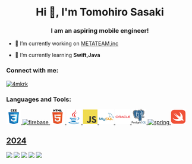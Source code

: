 <h1 align="center">Hi 👋, I'm Tomohiro Sasaki</h1>
<h3 align="center">I am an aspiring mobile engineer!</h3>

- 🔭 I’m currently working on [METATEAM,inc](https://metateam.co.jp/)

- 🌱 I’m currently learning **Swift,Java**

<h3 align="left">Connect with me:</h3>
<p align="left">
<a href="https://twitter.com/4mkrk" target="blank"><img align="center" src="https://raw.githubusercontent.com/rahuldkjain/github-profile-readme-generator/master/src/images/icons/Social/twitter.svg" alt="4mkrk" height="30" width="40" /></a>
</p>

<h3 align="left">Languages and Tools:</h3>
<p align="left"> <a href="https://www.w3schools.com/css/" target="_blank" rel="noreferrer"> <img src="https://raw.githubusercontent.com/devicons/devicon/master/icons/css3/css3-original-wordmark.svg" alt="css3" width="40" height="40"/> </a> <a href="https://firebase.google.com/" target="_blank" rel="noreferrer"> <img src="https://www.vectorlogo.zone/logos/firebase/firebase-icon.svg" alt="firebase" width="40" height="40"/> </a> <a href="https://www.w3.org/html/" target="_blank" rel="noreferrer"> <img src="https://raw.githubusercontent.com/devicons/devicon/master/icons/html5/html5-original-wordmark.svg" alt="html5" width="40" height="40"/> </a> <a href="https://www.java.com" target="_blank" rel="noreferrer"> <img src="https://raw.githubusercontent.com/devicons/devicon/master/icons/java/java-original.svg" alt="java" width="40" height="40"/> </a> <a href="https://developer.mozilla.org/en-US/docs/Web/JavaScript" target="_blank" rel="noreferrer"> <img src="https://raw.githubusercontent.com/devicons/devicon/master/icons/javascript/javascript-original.svg" alt="javascript" width="40" height="40"/> </a> <a href="https://www.mysql.com/" target="_blank" rel="noreferrer"> <img src="https://raw.githubusercontent.com/devicons/devicon/master/icons/mysql/mysql-original-wordmark.svg" alt="mysql" width="40" height="40"/> </a> <a href="https://www.oracle.com/" target="_blank" rel="noreferrer"> <img src="https://raw.githubusercontent.com/devicons/devicon/master/icons/oracle/oracle-original.svg" alt="oracle" width="40" height="40"/> </a> <a href="https://www.postgresql.org" target="_blank" rel="noreferrer"> <img src="https://raw.githubusercontent.com/devicons/devicon/master/icons/postgresql/postgresql-original-wordmark.svg" alt="postgresql" width="40" height="40"/> </a> <a href="https://spring.io/" target="_blank" rel="noreferrer"> <img src="https://www.vectorlogo.zone/logos/springio/springio-icon.svg" alt="spring" width="40" height="40"/> </a> <a href="https://developer.apple.com/swift/" target="_blank" rel="noreferrer"> <img src="https://raw.githubusercontent.com/devicons/devicon/master/icons/swift/swift-original.svg" alt="swift" width="40" height="40"/> </a> </p>

## [2024](./2024/README.md)
![](http://github-profile-summary-cards.vercel.app/api/cards/profile-details?username=sasakitomopi&theme=default)
![](http://github-profile-summary-cards.vercel.app/api/cards/repos-per-language?username=sasakitomopi&theme=default)
![](http://github-profile-summary-cards.vercel.app/api/cards/most-commit-language?username=sasakitomopi&theme=default)
![](http://github-profile-summary-cards.vercel.app/api/cards/stats?username=sasakitomopi&theme=default)
![](http://github-profile-summary-cards.vercel.app/api/cards/productive-time?username=sasakitomopi&theme=default&utcOffset=8)
